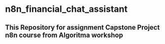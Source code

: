 # n8n_financial_chat_assistant
## This Repository for assignment Capstone Project n8n course from Algoritma workshop
